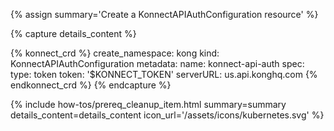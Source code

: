 {% assign summary='Create a KonnectAPIAuthConfiguration resource' %}

{% capture details_content %}

<!-- vale off -->
{% konnect_crd %}
create_namespace: kong
kind: KonnectAPIAuthConfiguration
metadata:
  name: konnect-api-auth
spec:
  type: token
  token: '$KONNECT_TOKEN'
  serverURL: us.api.konghq.com
{% endkonnect_crd %}
{% endcapture %}
<!-- vale on -->

{% include how-tos/prereq_cleanup_item.html summary=summary details_content=details_content icon_url='/assets/icons/kubernetes.svg' %}